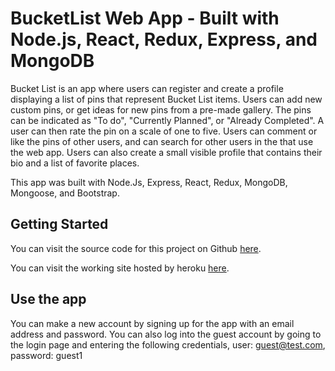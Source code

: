 


# BucketList Web App - Built with Node.js, React, Redux, Express, and MongoDB

Bucket List is an app where users can register and create a profile displaying a list of pins that represent Bucket List items. Users can add new custom pins, or get ideas for new pins from a pre-made gallery. The pins can be indicated as "To do", "Currently Planned", or "Already Completed". A user can then rate the pin on a scale of one to five. Users can comment or like the pins of other users, and can search for other users in the that use the web app. Users can also create a small visible profile that contains their bio and a list of favorite places.

This app was built with Node.Js, Express, React, Redux, MongoDB, Mongoose, and Bootstrap.

## Getting Started

You can visit the source code for this project on Github [here](https://github.com/davidcarmel92/bucket-list).

You can visit the working site hosted by heroku [here](https://bucket-list-mern.herokuapp.com).

## Use the app

You can make a new account by signing up for the app with an email address and password. You can also log into the guest account by going to the login page and entering the following credentials, user: guest@test.com, password: guest1
